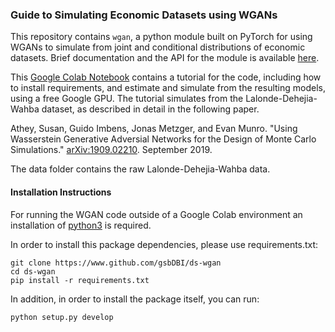 ### Guide to Simulating Economic Datasets using WGANs

This repository contains `wgan`, a python module built on PyTorch for using WGANs to simulate from joint and conditional distributions of economic datasets. Brief documentation and the API for the module is available [here](https://ds-wgan.readthedocs.io/en/latest/). 

This [Google Colab Notebook](https://colab.research.google.com/drive/1AYvY4ZpCeHjEWLte39CFTs6_KgwRP-N6#scrollTo=NEX_jqVFFwS5) contains a tutorial for the code, including how to install requirements, and estimate and simulate from the resulting models, using a free Google GPU. The tutorial simulates from the Lalonde-Dehejia-Wahba dataset, as described in detail in the following paper. 

Athey, Susan, Guido Imbens, Jonas Metzger, and Evan Munro. 
"Using Wasserstein Generative Adversial Networks for the Design of Monte Carlo Simulations."
[arXiv:1909.02210](https://arxiv.org/abs/1909.02210). September 2019. 

The data folder contains the raw Lalonde-Dehejia-Wahba data.

#### Installation Instructions

For running the WGAN code outside of a Google Colab environment an installation of [python3](https://www.python.org/downloads/) is required. 

In order to install this package dependencies, please use requirements.txt: 

``` 
git clone https://www.github.com/gsbDBI/ds-wgan
cd ds-wgan
pip install -r requirements.txt 
``` 

In addition, in order to install the package itself, you can run: 

```
python setup.py develop
``` 



